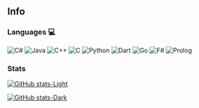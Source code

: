 <!--**lkhorasandzhian/lkhorasandzhian** is a ✨ _special_ ✨ repository because its `README.md` (this file) appears on your GitHub profile.-->

## Info

### Languages 💻
![C#](https://img.shields.io/badge/c%23-%23239120.svg?style=for-the-badge&logo=c-sharp&logoColor=white)
![Java](https://img.shields.io/badge/java-%23ED8B00.svg?style=for-the-badge&logo=openjdk&logoColor=white)
![C++](https://img.shields.io/badge/c++-%23ff0077.svg?style=for-the-badge&logo=c%2B%2B&logoColor=white)
![C](https://img.shields.io/badge/c-59666C?style=for-the-badge&logo=c&logoColor=white)
![Python](https://img.shields.io/badge/python-3670A0?style=for-the-badge&logo=python&logoColor=ffdd54)
![Dart](https://img.shields.io/badge/dart-35b393.svg?style=for-the-badge&logo=dart&logoColor=white)
![Go](https://img.shields.io/badge/go-%2300ADD8.svg?style=for-the-badge&logo=go&logoColor=white)
![F#](https://img.shields.io/badge/f%23-6933FF.svg?style=for-the-badge&logo=fsharp&logoColor=white)
![Prolog](https://img.shields.io/badge/prolog-74283c.svg?style=for-the-badge&logo=tripadvisor&logoColor=white)

### Stats
[![GitHub stats-Light](https://github-readme-stats-ten-iota-10.vercel.app/api/top-langs/?username=lkhorasandzhian&title_color=0969da&text_color=000000&langs_count=6&hide=c,cmake&size_weight=0.5&count_weight=0.5&theme=transparent&layout=compact#gh-light-mode-only)](https://github-readme-stats-ten-iota-10.vercel.app/api/top-langs/?username=lkhorasandzhian&title_color=0969da&text_color=000000&langs_count=6&hide=c,cmake&size_weight=0.5&count_weight=0.5&theme=transparent&layout=compact#gh-light-mode-only)

[![GitHub stats-Dark](https://github-readme-stats-ten-iota-10.vercel.app/api/top-langs/?username=lkhorasandzhian&title_color=4493f8&text_color=4493f8&langs_count=6&hide=c,cmake&size_weight=0.5&count_weight=0.5&theme=transparent&layout=compact#gh-dark-mode-only)](https://github-readme-stats-ten-iota-10.vercel.app/api/top-langs/?username=lkhorasandzhian&title_color=4493f8&text_color=4493f8&langs_count=6&hide=c,cmake&size_weight=0.5&count_weight=0.5&theme=transparent&layout=compact#gh-dark-mode-only)

<!-- The GitHub Token is active until 17 december 2025 -->
<!-- Instruction: https://www.youtube.com/watch?v=n6d4KHSKqGk&t=107s -->
<!-- Git Stats Repository: https://github.com/anuraghazra/github-readme-stats -->
<!-- Resourses: https://github.com/kautukkundan/Awesome-Profile-README-templates/blob/master/short-and-sweet/AVS1508.md?plain=1 -->
